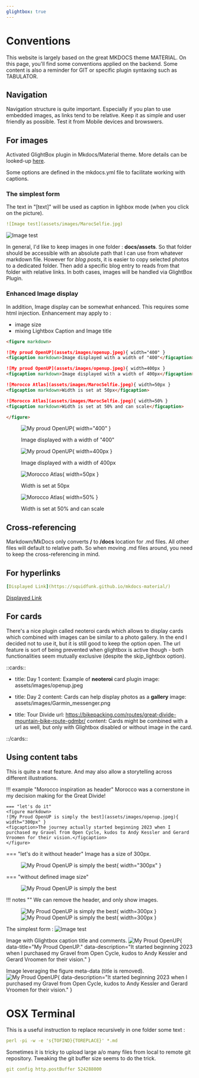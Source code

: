 ```yaml
---
glightbox: true
---
```


# Conventions

This website is largely based on the great MKDOCS theme MATERIAL. On this page, you'll find some conventions applied on the backend. Some content is also a reminder for GIT or specific plugin syntaxing such as TABULATOR.

## Navigation

Navigation structure is quite important.
Especially if you plan to use embedded images, as links tend to be relative.
Keep it as simple and user friendly as possible.
Test it from Mobile devices and browswers.

## For images

Activated GlightBox plugin in Mkdocs/Material theme.
More details can be looked-up [here](https://blueswen.github.io/mkdocs-glightbox/).

Some options are defined in the mkdocs.yml file to facilitate working with captions.

### The simplest form

The text in "[text]" will be used as caption in lighbox mode (when you click on the picture). 

```yaml
![Image test](assets/images/MarocSelfie.jpg)
```
![Image test](assets/images/MarocSelfie.jpeg)

In general, I'd like to keep images in one folder : **docs/assets**.  So that folder should be accessible with an absolute path that I can use from whatever markdown file. However for *blog posts*, it is easier to copy selected photos to a dedicated folder. Then add a specific blog entry to reads from that folder with relative links. In both cases, images will be handled via GlightBox Plugin.

### Enhanced Image display

In addition, Image display can be somewhat enhanced. This requires some html injection. 
Enhancement may apply to :

 - image size
 - mixing Lightbox Caption and Image title

``` markdown title="examples of image sizing"
<figure markdown>

![My proud OpenUP](assets/images/openup.jpeg){ width="400" }
<figcaption markdown>Image displayed with a width of "400"</figcaption>

![My proud OpenUP](assets/images/openup.jpeg){ width=400px }
<figcaption markdown>Image displayed with a width of 400px</figcaption>

![Morocco Atlas](assets/images/MarocSelfie.jpeg){ width=50px }
<figcaption markdown>Width is set at 50px</figcaption>

![Morocco Atlas](assets/images/MarocSelfie.jpeg){ width=50% }
<figcaption markdown>Width is set at 50% and can scale</figcaption>

</figure>
```

<figure markdown>

![My proud OpenUP](assets/images/openup.jpeg){ width="400" }
<figcaption markdown>Image displayed with a width of "400"</figcaption>

![My proud OpenUP](assets/images/openup.jpeg){ width=400px }
<figcaption markdown>Image displayed with a width of 400px</figcaption>

![Morocco Atlas](assets/images/MarocSelfie.jpeg){ width=50px }
<figcaption markdown>Width is set at 50px</figcaption>

![Morocco Atlas](assets/images/MarocSelfie.jpeg){ width=50% }
<figcaption markdown>Width is set at 50% and can scale</figcaption>

</figure>


## Cross-referencing

Markdown/MkDocs only converts **/** to **/docs** location for .md files. All other files will default to relative path. So when moving .md files around, you need to keep the cross-referencing in mind.


## For hyperlinks

```yaml
[Displayed Link](https://squidfunk.github.io/mkdocs-material/)
```
[Displayed Link](https://squidfunk.github.io/mkdocs-material/)

## For cards

There's a nice plugin called neoteroi cards which allows to display cards which combined with images can be similar to a photo gallery. In the end I decided not to use it, but it is still good to keep the option open. The url feature is sort of being prevented when glightbox is active though - both functionalities seem mutually exclusive (despite the skip_lightbox option).

::cards::

- title: Day 1
  content: Example of **neoteroi** card plugin
  image: assets/images/openup.jpeg

- title: Day 2
  content: Cards can help display photos as a **gallery**
  image: assets/images/Garmin_messenger.png

- title: Tour Divide
  url: https://bikepacking.com/routes/great-divide-mountain-bike-route-gdmbr/
  content: Cards might be combined with a url as well, but only with Glightbox disabled or without image in the card.

::/cards::

## Using content tabs

This is quite a neat feature. And may also allow a storytelling across different illustrations.

!!! example "Morocco inspiration as header"
    Morocco was a cornerstone in my decision making for the Great Divide!

    === "let's do it"
    <figure markdown>
    ![My Proud OpenUP is simply the best](assets/images/openup.jpeg){ width="300px" }
    <figcaption>The journey actually started beginning 2023 when I purchased my Gravel from Open Cycle, kudos to Andy Kessler and Gerard Vroomen for their vision.</figcaption>
    </figure>

=== "let's do it without header"
    Image has a size of 300px.
    <figure markdown>
    ![My Proud OpenUP is simply the best](assets/images/openup.jpeg){ width="300px" }
    </figure>

=== "without defined image size"
    <figure markdown>
    ![My Proud OpenUP is simply the best](assets/images/openup.jpeg)
    </figure>

!!! notes ""
    We can remove the header, and only show images.
    <figure markdown>
    ![My Proud OpenUP is simply the best](assets/images/openup.jpeg){ width=300px }
    ![My Proud OpenUP is simply the best](assets/images/MarocSelfie.jpeg){ width=300px }
    </figure>

<!-- more -->
The simplest form :
![Image test](assets/images/MarocSelfie.jpeg)

Image with Glightbox caption title and comments.
![My Proud OpenUP](assets/images/openup.jpeg){ data-title="My Proud OpenUP." data-description="It started beginning 2023 when I purchased my Gravel from Open Cycle, kudos to Andy Kessler and Gerard Vroomen for their vision." }

Image leveraging the figure meta-data (title is removed).
![My Proud OpenUP](assets/images//openup.jpeg){ data-description="It started beginning 2023 when I purchased my Gravel from Open Cycle, kudos to Andy Kessler and Gerard Vroomen for their vision." }


# OSX Terminal

This is a useful instruction to replace recursively in one folder some text :

```yaml
perl -pi -w -e 's{TOFIND}{TOREPLACE}' *.md
```

Sometimes it is tricky to upload large a/o many files from local to remote git repository. Tweaking the git buffer size seems to do the trick.

``` yaml
git config http.postBuffer 524288000
```
